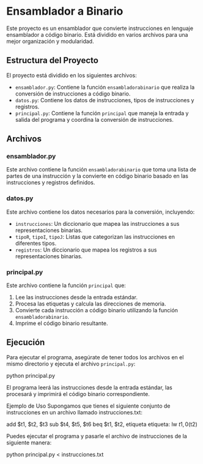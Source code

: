 # Ensamblador a Binario

Este proyecto es un ensamblador que convierte instrucciones en lenguaje ensamblador a código binario. Está dividido en varios archivos para una mejor organización y modularidad.

## Estructura del Proyecto

El proyecto está dividido en los siguientes archivos:

- `ensamblador.py`: Contiene la función `ensambladorabinario` que realiza la conversión de instrucciones a código binario.
- `datos.py`: Contiene los datos de instrucciones, tipos de instrucciones y registros.
- `principal.py`: Contiene la función `principal` que maneja la entrada y salida del programa y coordina la conversión de instrucciones.

## Archivos

### ensamblador.py

Este archivo contiene la función `ensambladorabinario` que toma una lista de partes de una instrucción y la convierte en código binario basado en las instrucciones y registros definidos.

### datos.py

Este archivo contiene los datos necesarios para la conversión, incluyendo:

- `instrucciones`: Un diccionario que mapea las instrucciones a sus representaciones binarias.
- `tipoR`, `tipoI`, `tipoJ`: Listas que categorizan las instrucciones en diferentes tipos.
- `registros`: Un diccionario que mapea los registros a sus representaciones binarias.

### principal.py

Este archivo contiene la función `principal` que:

1. Lee las instrucciones desde la entrada estándar.
2. Procesa las etiquetas y calcula las direcciones de memoria.
3. Convierte cada instrucción a código binario utilizando la función `ensambladorabinario`.
4. Imprime el código binario resultante.

## Ejecución

Para ejecutar el programa, asegúrate de tener todos los archivos en el mismo directorio y ejecuta el archivo `principal.py`:


python principal.py

El programa leerá las instrucciones desde la entrada estándar, las procesará y imprimirá el código binario correspondiente.

Ejemplo de Uso
Supongamos que tienes el siguiente conjunto de instrucciones en un archivo llamado instrucciones.txt:

add $t1, $t2, $t3
sub $t4, $t5, $t6
beq $t1, $t2, etiqueta
etiqueta: lw $t1, 0($t2)

Puedes ejecutar el programa y pasarle el archivo de instrucciones de la siguiente manera:

python principal.py < instrucciones.txt